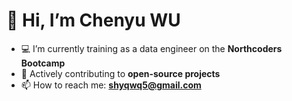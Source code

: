 # 👋 Hi, I’m Chenyu WU

- 💻 I’m currently training as a data engineer on the **Northcoders Bootcamp**  
- 🌱 Actively contributing to **open-source projects**  
- 📫 How to reach me: **shyqwq5@gmail.com**
